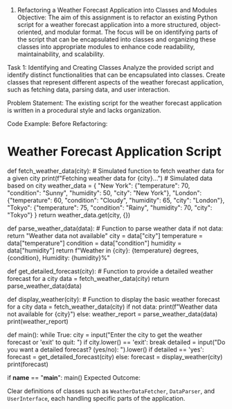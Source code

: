1. Refactoring a Weather Forecast Application into Classes and Modules
   Objective: The aim of this assignment is to refactor an existing Python script for a weather forecast application into a more structured, object-oriented, and modular format. The focus will be on identifying parts of the script that can be encapsulated into classes and organizing these classes into appropriate modules to enhance code readability, maintainability, and scalability.

Task 1: Identifying and Creating Classes Analyze the provided script and identify distinct functionalities that can be encapsulated into classes. Create classes that represent different aspects of the weather forecast application, such as fetching data, parsing data, and user interaction.

Problem Statement: The existing script for the weather forecast application is written in a procedural style and lacks organization.

Code Example: Before Refactoring:

# Weather Forecast Application Script

def fetch_weather_data(city): # Simulated function to fetch weather data for a given city
print(f"Fetching weather data for {city}...") # Simulated data based on city
weather_data = {
"New York": {"temperature": 70, "condition": "Sunny", "humidity": 50, "city": "New York"},
"London": {"temperature": 60, "condition": "Cloudy", "humidity": 65, "city": "London"},
"Tokyo": {"temperature": 75, "condition": "Rainy", "humidity": 70, "city": "Tokyo"}
}
return weather_data.get(city, {})

def parse_weather_data(data): # Function to parse weather data
if not data:
return "Weather data not available"
city = data["city"]
temperature = data["temperature"]
condition = data["condition"]
humidity = data["humidity"]
return f"Weather in {city}: {temperature} degrees, {condition}, Humidity: {humidity}%"

def get_detailed_forecast(city): # Function to provide a detailed weather forecast for a city
data = fetch_weather_data(city)
return parse_weather_data(data)

def display_weather(city): # Function to display the basic weather forecast for a city
data = fetch_weather_data(city)
if not data:
print(f"Weather data not available for {city}")
else:
weather_report = parse_weather_data(data)
print(weather_report)

def main():
while True:
city = input("Enter the city to get the weather forecast or 'exit' to quit: ")
if city.lower() == 'exit':
break
detailed = input("Do you want a detailed forecast? (yes/no): ").lower()
if detailed == 'yes':
forecast = get_detailed_forecast(city)
else:
forecast = display_weather(city)
print(forecast)

if **name** == "**main**":
main()
Expected Outcome:

Clear definitions of classes such as `WeatherDataFetcher`, `DataParser`, and `UserInterface`, each handling specific parts of the application.
